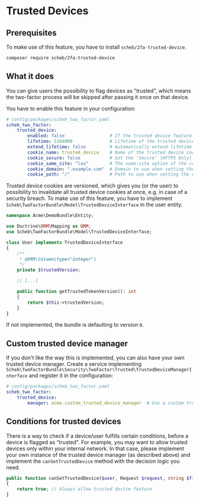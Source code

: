 Trusted Devices
===============

## Prerequisites

To make use of this feature, you have to install `scheb/2fa-trusted-device`.

```bash
composer require scheb/2fa-trusted-device
```

## What it does

You can give users the possibility to flag devices as "trusted", which means the two-factor process will be skipped after
passing it once on that device.

You have to enable this feature in your configuration:

```yaml
# config/packages/scheb_two_factor.yaml
scheb_two_factor:
    trusted_device:
        enabled: false                 # If the trusted device feature should be enabled
        lifetime: 5184000              # Lifetime of the trusted device token
        extend_lifetime: false         # Automatically extend lifetime of the trusted cookie on re-login
        cookie_name: trusted_device    # Name of the trusted device cookie
        cookie_secure: false           # Set the 'Secure' (HTTPS Only) flag on the trusted device cookie
        cookie_same_site: "lax"        # The same-site option of the cookie, can be "lax" or "strict"
        cookie_domain: ".example.com"  # Domain to use when setting the cookie, fallback to the request domain if not set
        cookie_path: "/"               # Path to use when setting the cookie
```

Trusted device cookies are versioned, which gives you (or the user) to possibility to invalidate all trusted device
cookies at once, e.g. in case of a security breach. To make use of this feature, you have to implement
`Scheb\TwoFactorBundle\Model\TrustedDeviceInterface` in the user entity.

```php
namespace Acme\DemoBundle\Entity;

use Doctrine\ORM\Mapping as ORM;
use Scheb\TwoFactorBundle\Model\TrustedDeviceInterface;

class User implements TrustedDeviceInterface
{
    /**
     * @ORM\Column(type="integer")
     */
    private $trustedVersion;

    // [...]

    public function getTrustedTokenVersion(): int
    {
        return $this->trustedVersion;
    }
}
```

If not implemented, the bundle is defaulting to version `0`.

## Custom trusted device manager

If you don't like the way this is implemented, you can also have your own trusted device manager. Create a service
implementing `Scheb\TwoFactorBundle\Security\TwoFactor\Trusted\TrustedDeviceManagerInterface` and register it in the
configuration:

```yaml
# config/packages/scheb_two_factor.yaml
scheb_two_factor:
    trusted_device:
        manager: acme.custom_trusted_device_manager  # Use a custom trusted device manager
```

## Conditions for trusted devices

There is a way to check if a device/user fulfills certain conditions, before a device is flagged as "trusted". For
example, you may want to allow trusted devices only within your internal network. In that case, please implement your
own instance of the trusted device manager (as described above) and implement the `canSetTrustedDevice` method with the
decision logic you need.

```php
public function canSetTrustedDevice($user, Request $request, string $firewallName): bool
{
    return true; // Always allow trusted device feature
}
```
